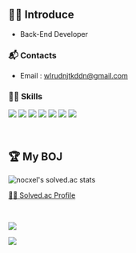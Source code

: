 ## 🙋‍♂️ Introduce
- Back-End Developer


### 📬 Contacts
- Email : wlrudnjtkddn@gmail.com
</p>




### 👨‍💻 Skills 
<p>
 <img src="https://img.shields.io/badge/java-007396?style=for-the-badge&logo=java&logoColor=white">
 <img src="https://img.shields.io/badge/SpringBoot-6DB33F?style=for-the-badge&logo=SpringBoot&logoColor=white">
 <img src="https://img.shields.io/badge/javascript-F7DF1E?style=for-the-badge&logo=javascript&logoColor=white"> 
 <img src="https://img.shields.io/badge/React-61DAFB?style=for-the-badge&logo=React&logoColor=white" />
 <img src="https://img.shields.io/badge/oracle-F80000?style=for-the-badge&logo=oracle&logoColor=white"> 
 <img src="https://img.shields.io/badge/mysql-4479A1?style=for-the-badge&logo=mysql&logoColor=white"> 
 <img src="https://img.shields.io/badge/mariaDB-003545?style=for-the-badge&logo=mariaDB&logoColor=white"> 
</p>
&nbsp;
 
## 🏆 My BOJ
 
 <!--[![Solved.ac Profile](http://mazassumnida.wtf/api/v2/generate_badge?boj=nocxel)](https://solved.ac/nocxel/)-->
![nocxel's solved.ac stats](https://github-readme-solvedac.hyp3rflow.vercel.app/api/?handle=nocxel)

  [👨‍💻 Solved.ac Profile](https://solved.ac/profile/nocxel)



&nbsp;


![](http://github-profile-summary-cards.vercel.app/api/cards/profile-details?username=nocxel&theme=github_dark)
 
![](http://github-profile-summary-cards.vercel.app/api/cards/stats?username=nocxel&theme=github_dark)
